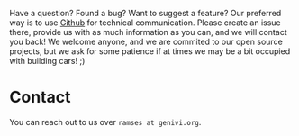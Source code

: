 Have a question? Found a bug? Want to suggest a feature? Our preferred way is to use
[Github](https://github.com/GENIVI/ramses-sdk/issues) for technical communication.
Please create an issue there, provide us with as much information as you can, and we will contact you back!
We welcome anyone, and we are commited to our open source projects, but we ask for some patience if at times
we may be a bit occupied with building cars! ;)

# Contact

You can reach out to us over `ramses at genivi.org`.
